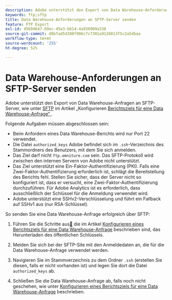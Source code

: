 ```yaml
---
description: Adobe unterstützt den Export von Data Warehouse-Anforderungen an SFTP-Server.
keywords: ftp;sftp
title: Data Warehouse-Anforderungen an SFTP-Server senden
feature: FTP Export
exl-id: 45694647-69ec-45e3-b614-4a936909a338
source-git-commit: d8bfad5d388f906c7c7301a9126813f5c2a5dbaa
workflow-type: tm+mt
source-wordcount: '255'
ht-degree: 52%

---
```


# Data Warehouse-Anforderungen an SFTP-Server senden

Adobe unterstützt den Export von Data Warehouse-Anfragen an SFTP-Server, wie unter [SFTP](/help/export/data-warehouse/create-request/dw-request-report-destinations.md#sftp) im Artikel „Konfigurieren [ Berichtsziels für eine Data Warehouse-Anfrage“ ](/help/export/data-warehouse/create-request/dw-request-report-destinations.md).

Folgende Aufgaben müssen abgeschlossen sein:

* Beim Anfordern eines Data Warehouse-Berichts wird nur Port 22 verwendet.
* Die Datei `authorized_keys` Adobe befindet sich im `.ssh`-Verzeichnis des Stammordners des Benutzers, mit dem Sie sich anmelden.
* Das Ziel darf nicht `ftp.omniture.com` sein. Das SFTP-Protokoll wird zwischen den internen Servern von Adobe nicht unterstützt.
* Das Ziel unterstützt eine Ein-Faktor-Authentifizierung (PKI). Falls eine Zwei-Faktor-Authentifizierung erforderlich ist, schlägt die Bereitstellung des Berichts fehl. Stellen Sie sicher, dass der Server nicht so konfiguriert ist, dass er versucht, eine Zwei-Faktor-Authentifizierung durchzuführen. Für Adobe Analytics ist es erforderlich, dass ausschließlich der Schlüssel für die Anmeldung verwendet wird.
* Adobe unterstützt eine SSHv2-Verschlüsselung und führt ein Fallback auf SSHv1 aus (nur RSA-Schlüssel).

So senden Sie eine Data Warehouse-Anfrage erfolgreich über SFTP:

1. Führen Sie die Schritte aus[&#128279;](/help/export/data-warehouse/create-request/dw-request-report-destinations.md) die im Artikel [Konfigurieren eines Berichtsziels für eine Data Warehouse-Anfrage](/help/export/data-warehouse/create-request/dw-request-report-destinations.md#sftp) beschrieben sind,  das Herunterladen des öffentlichen Schlüssels.
1. Melden Sie sich bei der SFTP-Site mit den Anmeldedaten an, die für die Data Warehouse-Anfrage verwendet werden.
1. Navigieren Sie im Stammverzeichnis zu dem Ordner `.ssh` (erstellen Sie diesen, falls er nicht vorhanden ist) und legen Sie dort die Datei `authorized_keys` ab.

1. Schließen Sie die Data Warehouse-Anfrage ab, falls noch nicht geschehen, wie unter [Konfigurieren eines Berichtsziels für eine Data Warehouse-Anfrage](/help/export/data-warehouse/create-request/dw-request-report-destinations.md) beschrieben.
